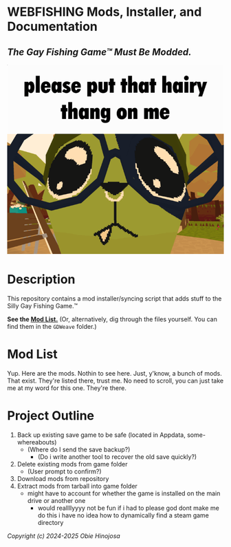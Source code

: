 # WEBFISHING Mods, Installer, and Documentation
## *The Gay Fishing Game™ Must Be Modded.*
![alt text](hairythang.png "i love big heavy muscley men i want their hairy sweaty bodies pressed up against mine")

# Description
This repository contains a mod installer/syncing script that adds stuff to the Silly Gay Fishing Game.™ 

**See the [Mod List.](#mod-list)** (Or, alternatively, dig through the files yourself. You can find them in the `GDWeave` folder.)

# Mod List
Yup. Here are the mods. Nothin to see here. Just, y'know, a bunch of mods. That exist. They're listed there, trust me. No need to scroll, you can just take me at my word for this one. They're there.

# Project Outline
1. Back up existing save game to be safe (located in Appdata, some-whereabouts)
   - (Where do I send the save backup?)
     - (Do i write another tool to recover the old save quickly?)
2. Delete existing mods from game folder
   - (User prompt to confirm?)
3. Download mods from repository
4. Extract mods from tarball into game folder
    - might have to account for whether the game is installed on the main drive or another one
      - would reallllyyyy not be fun if i had to please god dont make me do this i have no idea how to dynamically find a steam game directory


*Copyright (c) 2024-2025 Obie Hinojosa*
